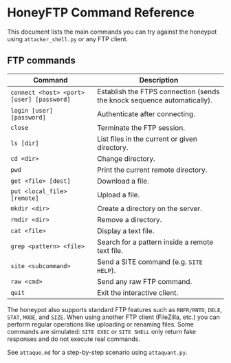 # HoneyFTP Command Reference

This document lists the main commands you can try against the honeypot using
`attacker_shell.py` or any FTP client.

## FTP commands

| Command | Description |
|---------|-------------|
| `connect <host> <port> [user] [password]` | Establish the FTPS connection (sends the knock sequence automatically). |
| `login [user] [password]` | Authenticate after connecting. |
| `close` | Terminate the FTP session. |
| `ls [dir]` | List files in the current or given directory. |
| `cd <dir>` | Change directory. |
| `pwd` | Print the current remote directory. |
| `get <file> [dest]` | Download a file. |
| `put <local_file> [remote]` | Upload a file. |
| `mkdir <dir>` | Create a directory on the server. |
| `rmdir <dir>` | Remove a directory. |
| `cat <file>` | Display a text file. |
| `grep <pattern> <file>` | Search for a pattern inside a remote text file. |
| `site <subcommand>` | Send a SITE command (e.g. `SITE HELP`). |
| `raw <cmd>` | Send any raw FTP command. |
| `quit` | Exit the interactive client. |

The honeypot also supports standard FTP features such as `RNFR/RNTO`, `DELE`,
`STAT`, `MODE`, and `SIZE`. When using another FTP client (FileZilla, etc.) you
can perform regular operations like uploading or renaming files. Some commands
are simulated: `SITE EXEC` or `SITE SHELL` only return fake responses and do not
execute real commands.

See `attaque.md` for a step-by-step scenario using `attaquant.py`.

